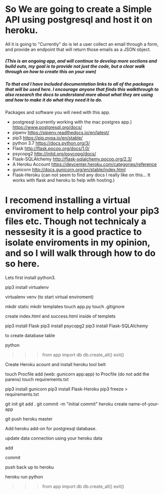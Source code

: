# So We are going to create a Simple API using postgresql and host it on heroku.
All it is going to "Currently" do is let a user collect an email through a form, and provide an endpoint that will return those emails as a JSON object.

##### (This is an ongoing app, and will continue to develop more sections and build outs, my goal is to provide not just the code, but a clear walk through on how to create this on your own)

##### To that end I have included documentation links to all of the packages that will be used here. I encourage anyone that finds this walkthrough to also research the docs to understand more about what they are using and how to make it do what they need it to do.

Packages and software you will need with this app.

* postgresql (currently working with the mac postgres app.)
	https://www.postgresql.org/docs/
* pipenv
	https://pipenv.readthedocs.io/en/latest/
* pip3
	https://pip.pypa.io/en/stable/
* python 3.7
	https://docs.python.org/3/
* Flask
	http://flask.pocoo.org/docs/1.0/
* psycopg2
	http://initd.org/psycopg/docs/
* Flask-SQLAlchemy
	http://flask-sqlalchemy.pocoo.org/2.3/
* A Heroku Account
	https://devcenter.heroku.com/categories/reference
* gunicorn
	http://docs.gunicorn.org/en/stable/index.html
* Flask-Heroku
	(can not seem to find any docs I really like on this... It works with flask and heroku to help with hosting.)

# I recomend installing a virtual enviroment to help control your pip3 files etc. Though not technicaly a nessesity it is a good practice to isolate enviroments in my opinion, and so I will walk through how to do so here.

Lets first install python3.


pip3 install virtualenv

virtualenv venv (to start virtual enviroment)


mkdir static
mkdir templates
touch app.py
touch .gitignore

create index.html and success.html inside of templets


pip3 install Flask
pip3 install psycopg2
pip3 install Flask-SQLAlchemy



to create database table

python
>>> from app import db
>>> db.create_all()
>>> exit()


Create Heroku acount and install heroku tool belt


touch Procfile
add (web: gunicorn app:app) to Procfile (do not add the parens)
touch requirements.txt



pip3 install gunicorn
pip3 install Flask-Heroku
pip3 freeze > requirements.txt


git init
git add .
git commit -m "initial commit"
heroku create name-of-your-app

git push heroku master

Add heroku add-on for postgresql database.

update data connection using your heroku data

add

commit

push back up to heroku

heroku run python
>>> from app import db
>>> db.create_all()
>>> exit()



